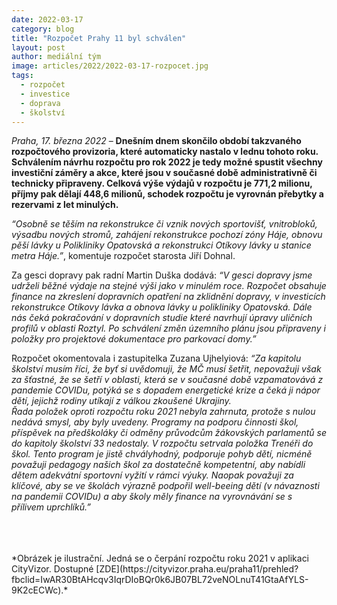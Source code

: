 ```yaml
---
date: 2022-03-17
category: blog
title: "Rozpočet Prahy 11 byl schválen"
layout: post
author: mediální tým
image: articles/2022/2022-03-17-rozpocet.jpg
tags: 
  - rozpočet
  - investice
  - doprava
  - školství
---
```


*Praha, 17. března 2022* – **Dnešním dnem skončilo období takzvaného rozpočtového provizoria, které automaticky nastalo v lednu tohoto roku. Schválením návrhu rozpočtu pro rok 2022 je tedy možné spustit všechny investiční záměry a akce, které jsou v současné době administrativně či technicky připraveny. Celková výše výdajů v rozpočtu je 771,2 milionu, příjmy pak dělají 448,6 milionů, schodek rozpočtu je vyrovnán přebytky a rezervami z let minulých.**

*“Osobně se těším na rekonstrukce či vznik nových sportovišť, vnitrobloků, výsadbu nových stromů, zahájení rekonstrukce pochozí zóny Háje, obnovu pěší lávky u Polikliniky Opatovská a rekonstrukci Otíkovy lávky u stanice metra Háje.”*, komentuje rozpočet starosta Jiří Dohnal.

Za gesci dopravy pak radní Martin Duška dodává: *“V gesci dopravy jsme udrželi běžné výdaje na stejné výši jako v minulém roce. Rozpočet obsahuje finance na zkreslení dopravních opatření na zklidnění dopravy, v investicích rekonstrukce Otíkovy lávka a obnova lávky u polikliniky Opatovská.  Dále nás čeká pokračování v dopravních studie které navrhují úpravy uličních profilů v oblasti Roztyl. Po schválení změn územního plánu jsou připraveny i položky pro projektové dokumentace pro parkovací domy.”*

Rozpočet okomentovala i zastupitelka Zuzana Ujhelyiová: *“Za kapitolu školství musím říci, že byť si uvědomuji, že MČ musí šetřit, nepovažuji však za šťastné, že se šetří v oblasti, která se v současné době vzpamatovává z pandemie COVIDu, potýká se s dopadem energetické krize a čeká ji nápor dětí, jejichž rodiny utíkají z válkou zkoušené Ukrajiny. <br>
Řada položek oproti rozpočtu roku 2021 nebyla zahrnuta, protože s nulou nedává smysl, aby byly uvedeny. Programy na podporu činnosti škol, příspěvek na předškoláky či odměny průvodcům žákovských parlamentů se do kapitoly školství 33 nedostaly. V rozpočtu setrvala položka Trenéři do škol. Tento program je jistě chvályhodný, podporuje pohyb dětí, nicméně považuji pedagogy našich škol za dostatečně kompetentní, aby nabídli dětem adekvátní sportovní vyžití v rámci výuky. Naopak považuji za klíčové, aby se ve školách výrazně podpořil well-beeing dětí (v návaznosti na pandemii COVIDu) a aby školy měly finance na vyrovnávání se s přílivem uprchlíků.”*

<br>
<br>
<br>
*Obrázek je ilustrační. Jedná se o čerpání rozpočtu roku 2021 v aplikaci CityVizor. Dostupné [ZDE](https://cityvizor.praha.eu/praha11/prehled?fbclid=IwAR30BtAHcqv3IqrDIoBQr0k6JB07BL72veNOLnuT41GtaAfYLS-9K2cECWc).*
